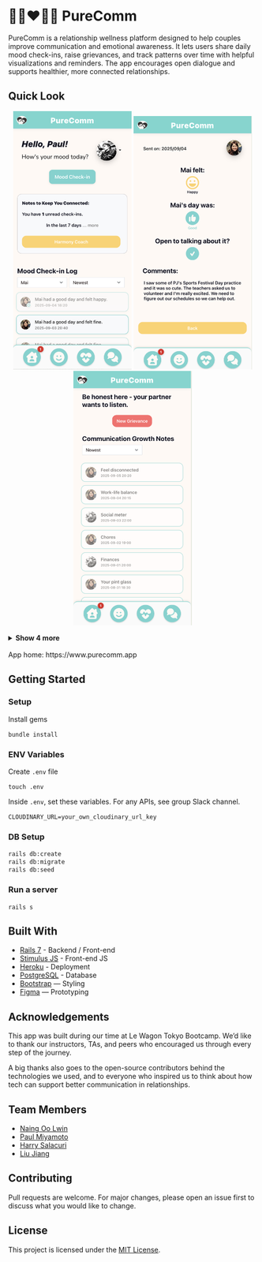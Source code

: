 # 👩🏼‍❤️‍👨🏻 PureComm

PureComm is a relationship wellness platform designed to help couples improve communication and emotional awareness.
It lets users share daily mood check-ins, raise grievances, and track patterns over time with helpful visualizations and reminders.
The app encourages open dialogue and supports healthier, more connected relationships.

<h2>Quick Look</h2>
<p align="center">
  <img src="docs/screenshots/Dashboard.png" width="240" alt="Home">
  <img src="docs/screenshots/Mood Check-in Page.png" width="240" alt="Check-in Page">
  <img src="docs/screenshots/Grievance Drops Index.png" width="240" alt="Grievance Drops Index">
</p>

<details>
  <summary><strong>Show 4 more</strong></summary>
  <p align="center">
    <img src="docs/screenshots/Mood Check-in Creation.png" width="220" alt="Check-in Creation">
    <img src="docs/screenshots/Grievance Drop.png" width="220" alt="Grievance Drop">
    <img src="docs/screenshots/AI Coach.png" width="220" alt="AI Coach">
    <img src="docs/screenshots/Chatbox.png" width="220" alt="Chatbox">
  </p>
</details>
<br>
App home: https://www.purecomm.app

## Getting Started

### Setup

Install gems

```
bundle install
```

### ENV Variables

Create `.env` file

```
touch .env
```

Inside `.env`, set these variables. For any APIs, see group Slack channel.

```
CLOUDINARY_URL=your_own_cloudinary_url_key
```

### DB Setup

```
rails db:create
rails db:migrate
rails db:seed
```

### Run a server

```
rails s
```

## Built With

- [Rails 7](https://guides.rubyonrails.org/) - Backend / Front-end
- [Stimulus JS](https://stimulus.hotwired.dev/) - Front-end JS
- [Heroku](https://heroku.com/) - Deployment
- [PostgreSQL](https://www.postgresql.org/) - Database
- [Bootstrap](https://getbootstrap.com/) — Styling
- [Figma](https://www.figma.com) — Prototyping

## Acknowledgements

This app was built during our time at Le Wagon Tokyo Bootcamp.
We’d like to thank our instructors, TAs, and peers who encouraged us through every step of the journey.

A big thanks also goes to the open-source contributors behind the technologies we used, and to everyone who inspired us to think about how tech can support better communication in relationships.

## Team Members

- [Naing Oo Lwin](https://www.linkedin.com/in/nol0428/)
- [Paul Miyamoto](https://www.linkedin.com/in/paul-miyamoto-044711b9/)
- [Harry Salacuri](https://www.linkedin.com/in/harry-salacuri-7b13b6187/)
- [Liu Jiang](https://github.com/Vince-Liu-Jiang)

## Contributing

Pull requests are welcome. For major changes, please open an issue first to discuss what you would like to change.

## License

This project is licensed under the [MIT License](LICENSE).
